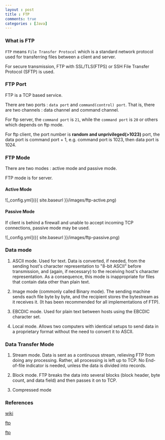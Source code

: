 ```yaml
---
layout : post
title : FTP
comments: true
categories : [Java]
---
```


### What is FTP

`FTP` means `File Transfer Protocol` which is a standard network protocol 
used for transferring files between a client and server.

For secure transmission, FTP with SSL/TLS(FTPS) or SSH File Transfer Protocol 
(SFTP) is used.

### FTP Port

FTP is a TCP based service.

There are two ports :  `data port` and `command(control) port`. That is,
there are two channels : data channel and command channel.

For ftp server, the `command port` is `21`, while the `command port` is `20` 
or others which depends on ftp mode.

For ftp client, the port number is **random and unprivileged(>1023)** port,
the data port is command port + 1, e.g. command port is 1023, then data port is 1024.

### FTP Mode

There are two modes : active mode and passive mode.

FTP mode is for server.

#### Active Mode

![_config.yml]({{ site.baseurl }}/images/ftp-active.png)

#### Passive Mode

If client is behind a firewall and unable to accept incoming TCP connections, 
passive mode may be used.

![_config.yml]({{ site.baseurl }}/images/ftp-passive.png)

### Data mode 

1. ASCII mode. Used for text. Data is converted, if needed, 
   from the sending host's character representation to "8-bit ASCII" before 
   transmission, and (again, if necessary) to the receiving host's character 
   representation. As a consequence, this mode is inappropriate for files that 
   contain data other than plain text.
   
2. Image mode (commonly called Binary mode). The sending machine sends each file 
   byte by byte, and the recipient stores the bytestream as it receives it. 
   (It has been recommended for all implementations of FTP).
   
3. EBCDIC mode. Used for plain text between hosts using the EBCDIC character set.

4. Local mode. Allows two computers with identical setups to send data in a 
   proprietary format without the need to convert it to ASCII.

### Data Transfer Mode

1. Stream mode. Data is sent as a continuous stream, relieving FTP from doing 
   any processing. Rather, all processing is left up to TCP. No End-of-file 
   indicator is needed, unless the data is divided into records.

2. Block mode. FTP breaks the data into several blocks 
   (block header, byte count, and data field) and then passes it on to TCP.

3. Compressed mode

### References

[wiki](https://en.wikipedia.org/wiki/File_Transfer_Protocol)

[ftp](https://slacksite.com/other/ftp.html)

[ftp](https://www.cnblogs.com/lnlvinso/p/8947369.html)
